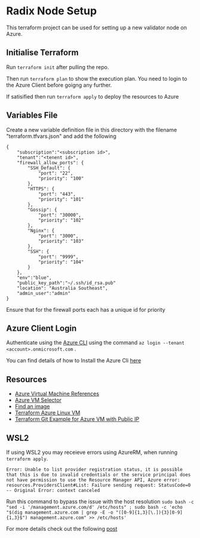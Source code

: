# Radix Node Setup
This terraform project can be used for setting up a new validator node on Azure.  


## Initialise Terraform
Run ```terraform init``` after pulling the repo.  

Then run ```terraform plan``` to show the execution plan.  You need to login to the Azure Client before goigng any further.

If satisified then run ```terraform apply``` to deploy the resources to Azure

## Variables File
Create a new variable definition file in this directory with the filename "terraform.tfvars.json" and add the following
```
{
    "subscription":"<subscription id>",
    "tenant":"<tenent id>",
    "firewall_allow_ports": {
        "SSH_Default": {
            "port": "22",
            "priority": "100"
        },
        "HTTPS": {
            "port": "443",
            "priority": "101"
        },
        "Gossip": {
            "port": "30000",
            "priority": "102"
        },
        "Nginx": {
            "port": "3000",
            "priority": "103"
        },
        "SSH": {
            "port": "9999",
            "priority": "104"
        }
    },
    "env":"blue",
    "public_key_path":"~/.ssh/id_rsa.pub"
    "location": "Australia Southeast",
    "admin_user":"admin"
}
```
Ensure that for the firewall ports each has a unique id for priority


## Azure Client Login
Authenticate using the [Azure CLI](https://registry.terraform.io/providers/hashicorp/azurerm/latest/docs/guides/azure_cli) using the command ```az login --tenant <account>.onmicrosoft.com``` .  

You can find details of how to Install the Azure Cli [here](https://learn.microsoft.com/en-us/cli/azure/install-azure-cli)

## Resources
- [Azure Virtual Machine References](https://learn.microsoft.com/en-us/azure/virtual-machines/)
- [Azure VM Selector](https://azure.microsoft.com/en-au/pricing/vm-selector/)
- [Find an image](https://learn.microsoft.com/en-us/azure/virtual-machines/linux/cli-ps-findimage)
- [Terraform Azure Linux VM](https://registry.terraform.io/providers/hashicorp/azurerm/latest/docs/resources/linux_virtual_machine)
- [Terraform Git Example for Azure VM with Public IP](https://github.com/hashicorp/terraform-provider-azurerm/blob/main/examples/virtual-machines/linux/public-ip/main.tf)

## WSL2
If using WSL2 you may receieve errors using AzureRM, when running ```terraform apply```.  

```
Error: Unable to list provider registration status, it is possible that this is due to invalid credentials or the service principal does not have permission to use the Resource Manager API, Azure error: resources.ProvidersClient#List: Failure sending request: StatusCode=0 -- Original Error: context canceled
```

Run this command to bypass the issue with the host resolution  ```sudo bash -c "sed -i '/management.azure.com/d' /etc/hosts" ; sudo bash -c 'echo "$(dig management.azure.com | grep -E -o "([0-9]{1,3}[\.]){3}[0-9]{1,3}$") management.azure.com" >> /etc/hosts'```

For more details check out the following [post](https://github.com/microsoft/WSL/issues/8022) 
